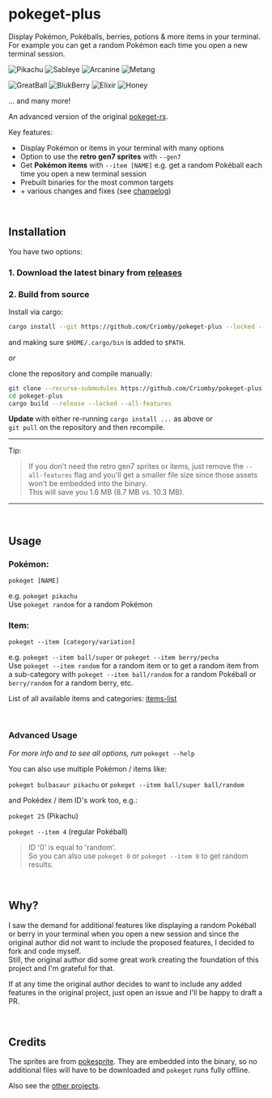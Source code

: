 # pokeget-plus

Display Pokémon, Pokéballs, berries, potions & more items in your terminal.<br>
For example you can get a random Pokémon each time you open a new terminal session.

![Pikachu](https://github.com/msikma/pokesprite/blob/c5aaa610ff2acdf7fd8e2dccd181bca8be9fcb3e/icons/pokemon/regular/pikachu.png)
![Sableye](https://github.com/msikma/pokesprite/blob/c5aaa610ff2acdf7fd8e2dccd181bca8be9fcb3e/icons/pokemon/regular/sableye.png)
![Arcanine](https://github.com/msikma/pokesprite/blob/c5aaa610ff2acdf7fd8e2dccd181bca8be9fcb3e/icons/pokemon/regular/arcanine.png)
![Metang](https://github.com/msikma/pokesprite/blob/c5aaa610ff2acdf7fd8e2dccd181bca8be9fcb3e/icons/pokemon/regular/metang.png)

![GreatBall](https://github.com/msikma/pokesprite/blob/c5aaa610ff2acdf7fd8e2dccd181bca8be9fcb3e/items/ball/great.png)
![BlukBerry](https://github.com/msikma/pokesprite/blob/c5aaa610ff2acdf7fd8e2dccd181bca8be9fcb3e/items/berry/bluk.png)
![Elixir](https://github.com/msikma/pokesprite/blob/c5aaa610ff2acdf7fd8e2dccd181bca8be9fcb3e/items/medicine/elixir.png)
![Honey](https://github.com/msikma/pokesprite/blob/c5aaa610ff2acdf7fd8e2dccd181bca8be9fcb3e/items/other-item/honey.png)

... and many more!

An advanced version of the original [pokeget-rs](https://github.com/talwat/pokeget-rs).

Key features:
- Display Pokémon or items in your terminal with many options
- Option to use the **retro gen7 sprites** with `--gen7`
- Get **Pokémon items** with `--item [NAME]`
  e.g. get a random Pokéball each time you open a new terminal session
- Prebuilt binaries for the most common targets
- \+ various changes and fixes (see [changelog](CHANGELOG.md))

<br>

## Installation

You have two options:

### 1. Download the latest binary from [releases](https://github.com/Criomby/pokeget-plus/releases)

### 2. Build from source

Install via cargo:

```sh
cargo install --git https://github.com/Criomby/pokeget-plus --locked --all-features
```
and making sure `$HOME/.cargo/bin` is added to `$PATH`.

*or* 

clone the repository and compile manually:

```sh
git clone --recurse-submodules https://github.com/Criomby/pokeget-plus
cd pokeget-plus
cargo build --release --locked --all-features
```

**Update** with either re-running `cargo install ...` as above or<br>
`git pull` on the repository and then recompile.

---
Tip:

> If you don't need the retro gen7 sprites or items, just remove the `--all-features` flag and you'll get a smaller file size since those assets won't be embedded into the binary.<br>
This will save you 1.6 MB (8.7 MB vs. 10.3 MB).

---

<br>

## Usage

### **Pokémon:**

`pokeget [NAME]`

e.g. `pokeget pikachu`<br>
Use `pokeget random` for a random Pokémon

### **Item:** 

`pokeget --item [category/variation]`

e.g. `pokeget --item ball/super` or `pokeget --item berry/pecha`<br>
Use `pokeget --item random` for a random item or to get a random item from a sub-category with `pokeget --item ball/random` for a random Pokéball or `berry/random` for a random berry, etc.

List of all available items and categories: [items-list](data/items-list.txt)

<br>

### Advanced Usage

*For more info and to see all options, run* `pokeget --help`

You can also use multiple Pokémon / items like:

`pokeget bulbasaur pikachu` or `pokeget --item ball/super ball/random`

and Pokédex / item ID's work too, e.g.:

`pokeget 25` (Pikachu)

`pokeget --item 4` (regular Pokéball)

> ID '0' is equal to 'random'.<br>
So you can also use `pokeget 0` or `pokeget --item 0` to get random results.

<br>

## Why?

I saw the demand for additional features like displaying a random Pokéball or berry in your terminal when you open a new session and since the original author did not want to include the proposed features, I decided to fork and code myself.<br>
Still, the original author did some great work creating the foundation of this project and I'm grateful for that.

If at any time the original author decides to want to include any added features in the original project, just open an issue and I'll be happy to draft a PR.

<br>

## Credits

The sprites are from [pokesprite](https://github.com/msikma/pokesprite).
They are embedded into the binary, so no additional files will have to be downloaded and `pokeget` runs fully offline.

Also see the [other projects](OTHER_PROJECTS.md).
